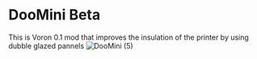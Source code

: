 # DooMini  Beta


This is Voron 0.1 mod that improves the insulation of the printer by using dubble glazed pannels
![DooMini (5)](https://user-images.githubusercontent.com/96996921/154187278-408c3c5a-c36f-4fac-b675-3119d600fdbd.jpg)
